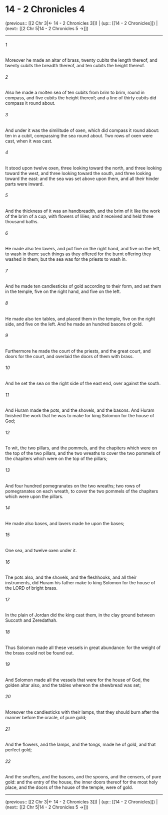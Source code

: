 # 14 - 2 Chronicles 4

(previous:: [[2 Chr 3|← 14 - 2 Chronicles 3]]) | (up:: [[14 - 2 Chronicles]]) | (next:: [[2 Chr 5|14 - 2 Chronicles 5 →]])

***


###### 1 
Moreover he made an altar of brass, twenty cubits the length thereof, and twenty cubits the breadth thereof, and ten cubits the height thereof. 

###### 2 
Also he made a molten sea of ten cubits from brim to brim, round in compass, and five cubits the height thereof; and a line of thirty cubits did compass it round about. 

###### 3 
And under it was the similitude of oxen, which did compass it round about: ten in a cubit, compassing the sea round about. Two rows of oxen were cast, when it was cast. 

###### 4 
It stood upon twelve oxen, three looking toward the north, and three looking toward the west, and three looking toward the south, and three looking toward the east: and the sea was set above upon them, and all their hinder parts were inward. 

###### 5 
And the thickness of it was an handbreadth, and the brim of it like the work of the brim of a cup, with flowers of lilies; and it received and held three thousand baths. 

###### 6 
He made also ten lavers, and put five on the right hand, and five on the left, to wash in them: such things as they offered for the burnt offering they washed in them; but the sea was for the priests to wash in. 

###### 7 
And he made ten candlesticks of gold according to their form, and set them in the temple, five on the right hand, and five on the left. 

###### 8 
He made also ten tables, and placed them in the temple, five on the right side, and five on the left. And he made an hundred basons of gold. 

###### 9 
Furthermore he made the court of the priests, and the great court, and doors for the court, and overlaid the doors of them with brass. 

###### 10 
And he set the sea on the right side of the east end, over against the south. 

###### 11 
And Huram made the pots, and the shovels, and the basons. And Huram finished the work that he was to make for king Solomon for the house of God; 

###### 12 
To wit, the two pillars, and the pommels, and the chapiters which were on the top of the two pillars, and the two wreaths to cover the two pommels of the chapiters which were on the top of the pillars; 

###### 13 
And four hundred pomegranates on the two wreaths; two rows of pomegranates on each wreath, to cover the two pommels of the chapiters which were upon the pillars. 

###### 14 
He made also bases, and lavers made he upon the bases; 

###### 15 
One sea, and twelve oxen under it. 

###### 16 
The pots also, and the shovels, and the fleshhooks, and all their instruments, did Huram his father make to king Solomon for the house of the LORD of bright brass. 

###### 17 
In the plain of Jordan did the king cast them, in the clay ground between Succoth and Zeredathah. 

###### 18 
Thus Solomon made all these vessels in great abundance: for the weight of the brass could not be found out. 

###### 19 
And Solomon made all the vessels that were for the house of God, the golden altar also, and the tables whereon the shewbread was set; 

###### 20 
Moreover the candlesticks with their lamps, that they should burn after the manner before the oracle, of pure gold; 

###### 21 
And the flowers, and the lamps, and the tongs, made he of gold, and that perfect gold; 

###### 22 
And the snuffers, and the basons, and the spoons, and the censers, of pure gold: and the entry of the house, the inner doors thereof for the most holy place, and the doors of the house of the temple, were of gold.

***

(previous:: [[2 Chr 3|← 14 - 2 Chronicles 3]]) | (up:: [[14 - 2 Chronicles]]) | (next:: [[2 Chr 5|14 - 2 Chronicles 5 →]])
